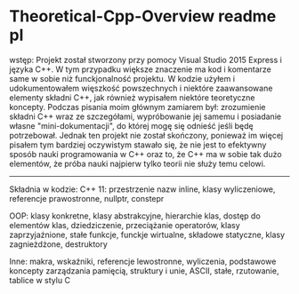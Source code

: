 # Theoretical-Cpp-Overview readme pl
wstęp:
Projekt został stworzony przy pomocy Visual Studio 2015 Express i języka C++. W tym przypadku większe znaczenie ma kod i komentarze same w sobie niż funckjonalność projektu. W kodzie użyłem i udokumentowałem więszkość powszechnych i niektóre zaawansowane elementy składni C++, jak również wypisałem niektóre teoretyczne koncepty. Podczas pisania moim głównym zamiarem był: zrozumienie składni C++ wraz ze szczegółami, wypróbowanie jej samemu i posiadanie własne "mini-dokumentacji", do której mogę się odnieść jeśli będę potrzebował. Jednak ten projekt nie został skończony, ponieważ im więcej pisałem tym bardziej oczywistym stawało się, że nie jest to efektywny sposób nauki programowania w C++ oraz to, że C++ ma w sobie tak dużo elementów, że próba nauki najpierw tylko teorii nie służy temu celowi.

-------------------------------------------------------------------

Składnia w kodzie:
C++ 11: przestrzenie nazw inline, klasy wyliczeniowe, referencje prawostronne, nullptr, constepr

OOP: klasy konkretne, klasy abstrakcyjne, hierarchie klas, dostęp do elementów klas, dziedziczenie, przeciążanie operatorów, klasy zaprzyjaźnione, stałe funkcje, funckje wirtualne, składowe statyczne, klasy zagnieżdżone, destruktory

Inne: makra, wskaźniki, referencje lewostronne, wyliczenia, podstawowe koncepty zarządzania pamięcią, struktury i unie, ASCII, stałe, rzutowanie, tablice w stylu C
